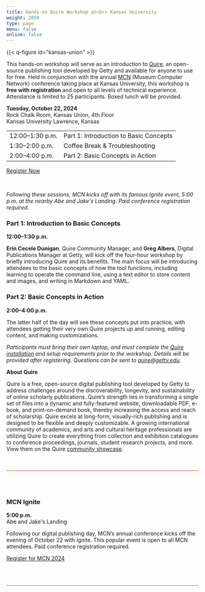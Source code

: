 ```yaml
---
title: Hands-on Quire Workshop at<br> Kansas University
weight: 2850
type: page
menu: false
online: false
---
```


{{< q-figure id="kansas-union" >}}

This hands-on workshop will serve as an introduction to [Quire](https://quire.getty.edy), an open-source publishing tool developed by Getty and available for anyone to use for free. Held in conjunction with the annual [MCN](https://mcn.edu/) (Museum Computer Network) conference taking place at Kansas University, this workshop is **free with registration** and open to all levels of technical experience. Attendance is limited to 25 participants. Boxed lunch will be provided. 

**Tuesday, October 22, 2024**<br />
Rock Chalk Room, Kansas Union, 4th Floor<br />
Kansas University
Lawrence, Kansas<br />

<div class="headless-table">

| | |
| --- | --- |
| 12:00–1:30 p.m. | Part 1: Introduction to Basic Concepts |
| 1:30–2:00 p.m.| Coffee Break & Troubleshooting |
| 2:00–4:00 p.m. | Part 2: Basic Concepts in Action |

</div>
<div class="action-button paired-button">

[Register Now](https://forms.gle/wGiDpDuouQ9jgjZx5)

</div>

<br />

*Following these sessions, MCN kicks off with its famous Ignite event, 5:00 p.m. at the nearby Abe and Jake's Landing. Paid conference registration required.*


### Part 1: Introduction to Basic Concepts

**12:00–1:30 p.m.** 

**Erin Cecele Dunigan**, Quire Community Manager, and **Greg Albers**, Digital Publications Manager at Getty, will kick off the four-hour workshop by briefly introducing Quire and its benefits. The main focus will be introducing attendees to the basic concepts of how the tool functions, including learning to operate the command line, using a text editor to store content and images, and writing in Markdown and YAML.

### Part 2: Basic Concepts in Action

**2:00–4:00 p.m.** 

The latter half of the day will see these concepts put into practice, with attendees getting their very own Quire projects up and running, editing content, and making customizations. 

*Participants must bring their own laptop, and must complete the [Quire installation](/docs-v1/install-uninstall/) and setup requirements prior to the workshop. Details will be provided after registering. Questions can be sent to [quire@getty.edu](mailto:quire@getty.edu).*

**About Quire** 

Quire is a free, open-source digital publishing tool developed by Getty to address challenges around the discoverability, longevity, and sustainability of online scholarly publications. Quire’s strength lies in transforming a single set of files into a dynamic and fully-featured website, downloadable PDF, e-book, and print-on-demand book, thereby increasing the access and reach of scholarship. Quire excels at long-form, visually-rich publishing and is designed to be flexible and deeply customizable. A growing international community of academics, and arts and cultural heritage professionals are utilizing Quire to create everything from collection and exhibition catalogues to conference proceedings, journals, student research projects, and more. View them on the Quire [community showcase](/community/community-showcase). 

<div class="mcn-event-listing">

### MCN Ignite

**5:00 p.m.** <br>
Abe and Jake's Landing

Following our digital publishing day, MCN’s annual conference kicks off the evening of October 22 with Ignite. This popular event is open to all MCN attendees. Paid conference registration required.

<div class="action-button paired-button">

[Register for MCN 2024](https://museumcomputernetwork.ticketspice.com/mcn2024)

</div>


</div>


<style>
.headless-table thead {
  display: none;
}
.mcn-event-listing {
  margin: 3rem 0;
  padding: 3rem 0;
  border-bottom: 1px solid #f04e23;
  border-top: 1px solid #f04e23;
}
.partner-logos {
  border-bottom-width: 0px !important;
  margin-top: 6rem !important;
}
</style>